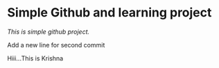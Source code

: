 # Simple Github and learning project

_This is simple github project._

Add a new line for second commit

Hiii...This is Krishna